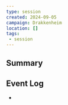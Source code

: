 ```yaml
---
type: session
created: 2024-09-05
campaign: Drakkenheim
location: []
tags:
 - session
---
```



## Summary

## Event Log

- 


